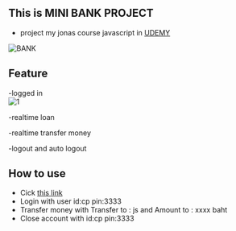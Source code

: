 ## This is MINI BANK PROJECT
- project my jonas course javascript in  [UDEMY](https://www.udemy.com/course/the-complete-javascript-course/)

![BANK](https://user-images.githubusercontent.com/79856530/131819904-42ba5639-4c38-4a24-b650-b90020225522.png)

## Feature
-logged in
<br>
![1](https://user-images.githubusercontent.com/79856530/131949586-af737577-c9a2-4bdb-8cb6-84bff22d8042.gif)


-realtime loan
<br>


-realtime transfer money
<br>


-logout and auto logout
<br>



## How to use 

- Cick [this link](https://copkh.github.io/MINI_BANK/)
- Login with user id:cp pin:3333
- Transfer money with Transfer to : js  and Amount to : xxxx baht
- Close account with id:cp pin:3333
